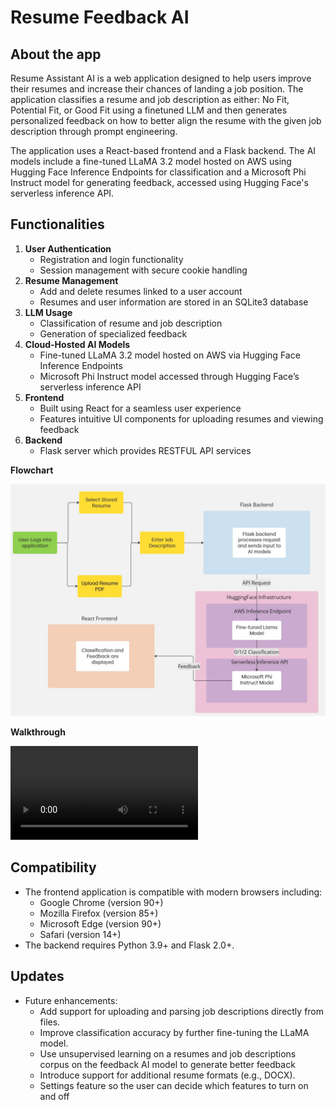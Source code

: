 # **Resume Feedback AI**

## **About the app**

Resume Assistant AI is a web application designed to help users improve their resumes and increase their chances of landing a job position. The application classifies a resume and job description as either: No Fit, Potential Fit, or Good Fit using a finetuned LLM and then generates personalized feedback on how to better align the resume with the given job description through prompt engineering.

The application uses a React-based frontend and a Flask backend. The AI models include a fine-tuned LLaMA 3.2 model hosted on AWS using Hugging Face Inference Endpoints for classification and a Microsoft Phi Instruct model for generating feedback, accessed using Hugging Face's serverless inference API. 

## **Functionalities**

1. **User Authentication**  
   * Registration and login functionality  
   * Session management with secure cookie handling  
2. **Resume Management**  
   * Add and delete resumes linked to a user account  
   * Resumes and user information are stored in an SQLite3 database  
3. **LLM Usage**  
   * Classification of resume and job description  
   * Generation of specialized feedback  
4. **Cloud-Hosted AI Models**  
   * Fine-tuned LLaMA 3.2 model hosted on AWS via Hugging Face Inference Endpoints  
   * Microsoft Phi Instruct model accessed through Hugging Face’s serverless inference API  
5. **Frontend**  
   * Built using React for a seamless user experience  
   * Features intuitive UI components for uploading resumes and viewing feedback  
6. **Backend**  
   * Flask server which provides RESTFUL API services

**Flowchart**

 ![Flowchart](Flowchart.jpg)

**Walkthrough**

 ![Walkthrough](Walkthrough.mp4)

## **Compatibility**

* The frontend application is compatible with modern browsers including:  
  * Google Chrome (version 90+)  
  * Mozilla Firefox (version 85+)  
  * Microsoft Edge (version 90+)  
  * Safari (version 14+)  
* The backend requires Python 3.9+ and Flask 2.0+.

## **Updates**

* Future enhancements:  
  * Add support for uploading and parsing job descriptions directly from files.  
  * Improve classification accuracy by further fine-tuning the LLaMA model.  
  * Use unsupervised learning on a resumes and job descriptions corpus on the feedback AI model to generate better feedback  
  * Introduce support for additional resume formats (e.g., DOCX).  
  * Settings feature so the user can decide which features to turn on and off

